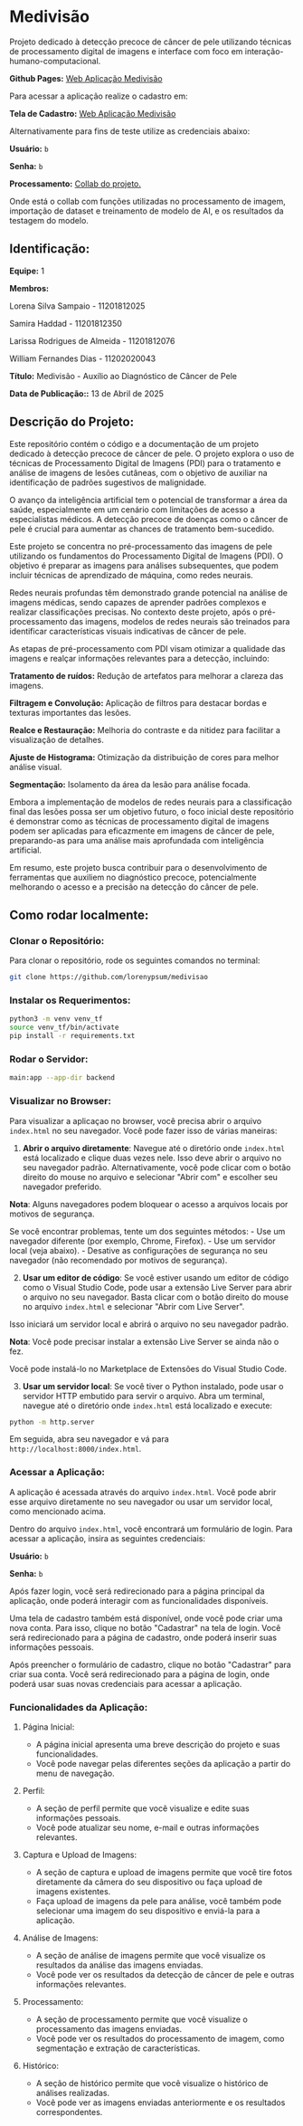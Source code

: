 # Medivisão

Projeto dedicado à detecção precoce de câncer de pele utilizando técnicas de processamento digital de imagens e interface com foco em interação-humano-computacional.

**Github Pages:** [Web Aplicação Medivisão](https://lorenypsum.github.io/medivisao/)

Para acessar a aplicação realize o cadastro em:

**Tela de Cadastro:** [Web Aplicação Medivisão](https://lorenypsum.github.io/medivisao/)

Alternativamente para fins de teste utilize as credenciais abaixo:

**Usuário:** `b`

**Senha:** `b`

**Processamento:** [Collab do projeto.](https://github.com/samyhad/skin_cancer_detection)

Onde está o collab com funções utilizadas no processamento de imagem, importação de dataset e treinamento de modelo de AI, e os resultados da testagem do modelo.

## Identificação:

**Equipe:** 1

**Membros:**

Lorena Silva Sampaio - 11201812025

Samira Haddad - 11201812350

Larissa Rodrigues de Almeida - 11201812076

William Fernandes Dias - 11202020043

**Título:** Medivisão - Auxílio ao Diagnóstico de Câncer de Pele

**Data de Publicação::** 13 de Abril de 2025

## Descrição do Projeto:

Este repositório contém o código e a documentação de um projeto dedicado à detecção precoce de câncer de pele. O projeto explora o uso de técnicas de Processamento Digital de Imagens (PDI) para o tratamento e análise de imagens de lesões cutâneas, com o objetivo de auxiliar na identificação de padrões sugestivos de malignidade.

O avanço da inteligência artificial tem o potencial de transformar a área da saúde, especialmente em um cenário com limitações de acesso a especialistas médicos. A detecção precoce de doenças como o câncer de pele é crucial para aumentar as chances de tratamento bem-sucedido.

Este projeto se concentra no pré-processamento das imagens de pele utilizando os fundamentos do Processamento Digital de Imagens (PDI). O objetivo é preparar as imagens para análises subsequentes, que podem incluir técnicas de aprendizado de máquina, como redes neurais. 

Redes neurais profundas têm demonstrado grande potencial na análise de imagens médicas, sendo capazes de aprender padrões complexos e realizar classificações precisas. No contexto deste projeto, após o pré-processamento das imagens, modelos de redes neurais são treinados para identificar características visuais indicativas de câncer de pele.

As etapas de pré-processamento com PDI visam otimizar a qualidade das imagens e realçar informações relevantes para a detecção, incluindo:

**Tratamento de ruídos:** Redução de artefatos para melhorar a clareza das imagens.

**Filtragem e Convolução:** Aplicação de filtros para destacar bordas e texturas importantes das lesões.

**Realce e Restauração:** Melhoria do contraste e da nitidez para facilitar a visualização de detalhes.

**Ajuste de Histograma:** Otimização da distribuição de cores para melhor análise visual.

**Segmentação:** Isolamento da área da lesão para análise focada.

Embora a implementação de modelos de redes neurais para a classificação final das lesões possa ser um objetivo futuro, o foco inicial deste repositório é demonstrar como as técnicas de processamento digital de imagens podem ser aplicadas para eficazmente em imagens de câncer de pele, preparando-as para uma análise mais aprofundada com inteligência artificial. 

Em resumo, este projeto busca contribuir para o desenvolvimento de ferramentas que auxiliem no diagnóstico precoce, potencialmente melhorando o acesso e a precisão na detecção do câncer de pele.

## Como rodar localmente:

### Clonar o Repositório:
Para clonar o repositório, rode os seguintes comandos no terminal:

```bash 
git clone https://github.com/lorenypsum/medivisao
```

### Instalar os Requerimentos:

```bash
python3 -m venv venv_tf
source venv_tf/bin/activate
pip install -r requirements.txt

```

### Rodar o Servidor:

```bash
main:app --app-dir backend
```

### Visualizar no Browser:

Para visualizar a aplicaçao no browser, você precisa abrir o arquivo `index.html` no seu navegador. Você pode fazer isso de várias maneiras:

1. **Abrir o arquivo diretamente**: Navegue até o diretório onde `index.html` está localizado e clique duas vezes nele. Isso deve abrir o arquivo no seu navegador padrão.
    Alternativamente, você pode clicar com o botão direito do mouse no arquivo e selecionar "Abrir com" e escolher seu navegador preferido.
    
**Nota**: Alguns navegadores podem bloquear o acesso a arquivos locais por motivos de segurança. 
    
Se você encontrar problemas, tente um dos seguintes métodos:
    - Use um navegador diferente (por exemplo, Chrome, Firefox).
    - Use um servidor local (veja abaixo).
    - Desative as configurações de segurança no seu navegador (não recomendado por motivos de segurança).
  
2. **Usar um editor de código**: Se você estiver usando um editor de código como o Visual Studio Code, pode usar a extensão Live Server para abrir o arquivo no seu navegador. Basta clicar com o botão direito do mouse no arquivo `index.html` e selecionar "Abrir com Live Server".

Isso iniciará um servidor local e abrirá o arquivo no seu navegador padrão.
     
**Nota**: Você pode precisar instalar a extensão Live Server se ainda não o fez.
    
Você pode instalá-lo no Marketplace de Extensões do Visual Studio Code.

3. **Usar um servidor local**: Se você tiver o Python instalado, pode usar o servidor HTTP embutido para servir o arquivo. Abra um terminal, navegue até o diretório onde `index.html` está localizado e execute:
   
```bash
python -m http.server
```
   Em seguida, abra seu navegador e vá para `http://localhost:8000/index.html`.

### Acessar a Aplicação:

A aplicação é acessada através do arquivo `index.html`. Você pode abrir esse arquivo diretamente no seu navegador ou usar um servidor local, como mencionado acima.

Dentro do arquivo `index.html`, você encontrará um formulário de login. Para acessar a aplicação, insira as seguintes credenciais:

**Usuário:** `b`

**Senha:** `b`

Após fazer login, você será redirecionado para a página principal da aplicação, onde poderá interagir com as funcionalidades disponíveis.

Uma tela de cadastro também está disponível, onde você pode criar uma nova conta. Para isso, clique no botão "Cadastrar" na tela de login. Você será redirecionado para a página de cadastro, onde poderá inserir suas informações pessoais.

Após preencher o formulário de cadastro, clique no botão "Cadastrar" para criar sua conta. Você será redirecionado para a página de login, onde poderá usar suas novas credenciais para acessar a aplicação.

### Funcionalidades da Aplicação:

1. Página Inicial:
   - A página inicial apresenta uma breve descrição do projeto e suas funcionalidades.
   - Você pode navegar pelas diferentes seções da aplicação a partir do menu de navegação.
  
2. Perfil:
   - A seção de perfil permite que você visualize e edite suas informações pessoais.
   - Você pode atualizar seu nome, e-mail e outras informações relevantes.
  
3. Captura e Upload de Imagens:
   - A seção de captura e upload de imagens permite que você tire fotos diretamente da câmera do seu dispositivo ou faça upload de imagens existentes.
   - Faça upload de imagens da pele para análise, você também pode selecionar uma imagem do seu dispositivo e enviá-la para a aplicação.
  
4. Análise de Imagens:
   - A seção de análise de imagens permite que você visualize os resultados da análise das imagens enviadas.
   - Você pode ver os resultados da detecção de câncer de pele e outras informações relevantes.
  
5. Processamento:
   - A seção de processamento permite que você visualize o processamento das imagens enviadas.
   - Você pode ver os resultados do processamento de imagem, como segmentação e extração de características.
  
6. Histórico:
   - A seção de histórico permite que você visualize o histórico de análises realizadas.
   - Você pode ver as imagens enviadas anteriormente e os resultados correspondentes.  
